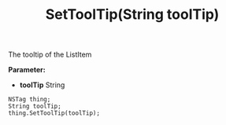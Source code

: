 ﻿---
uid: crmscript_ref_NSTag_SetToolTip
title: SetToolTip(String toolTip)
intellisense: NSTag.SetToolTip
keywords: NSTag, GetToolTip
so.topic: reference
---

The tooltip of the ListItem

**Parameter:** 
 - **toolTip** String

```crmscript
NSTag thing;
String toolTip;
thing.SetToolTip(toolTip);
```

